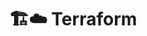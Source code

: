 ---
description: Posts et articles sur Terraform, de HashiCorp
title: 🏗️☁️ Terraform
emoji: 🏗️☁️
---